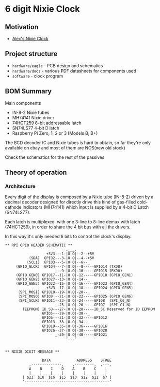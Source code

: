 6 digit Nixie Clock
===================

## Motivation

* [Alex's Nixie Clock](https://www.raspberrypi.org/blog/alexs-nixie-clock/)


## Project structure

 * `hardware/eagle` - PCB design and schematics
 * `hardware/docs`  - various PDF datasheets for components used
 * `software`       - clock program

## BOM Summary
Main components

 * IN-8-2 Nixie tubes
 * MH74141 Nixie driver
 * 74HCT259 8-bit addressable latch
 * SN74LS77 4-bit D latch
 * Raspberry Pi Zero, 1, 2 or 3 (Models B, B+)

The BCD decoder IC and Nixie tubes is hard to obtain, so far they're only
available on ebay and most of them are NOS(new old stock)

Check the schematics for the rest of the passives

## Theory of operation


### Architecture
Every digit of the display is composed by a Nixie tube (IN-8-2) driven by a decimal decoder designed for directly drive this kind of gas-filled cold-cathode indicators (MH74141) which input is supplied by a 4-bit D Latch (SN74LS77).

Each latch is multiplexed, with one 3-line to 8-line demux with latch (74HCT259), in order to share the 4 bit bus with all the drivers.

In this way it's only needed 8 bits to control the clock's display.

```
** RPI GPIO HEADER SCHEMATIC **
                            .___.
                   +3V3---1-|O O|--2--+5V
           (SDA)  GPIO2---3-|O O|--4--+5V
          (SCL1)  GPIO3---5-|O O|--6--_
     (GPIO_GLCK)  GPIO4---7-|O O|--8-----GPIO14 (TXD0)
                       _--9-|O.O|-10-----GPIO15 (RXD0)
     (GPIO_GEN0) GPIO17--11-|O O|-12-----GPIO18 (GPIO_GEN1)
     (GPIO_GEN2) GPIO27--13-|O O|-14--_
     (GPIO_GEN3) GPIO22--15-|O O|-16-----GPIO23 (GPIO_GEN4)
                   +3V3--17-|O O|-18-----GPIO24 (GPIO_GEN5)
      (SPI_MOSI) GPIO10--19-|O.O|-20--_
      (SPI_MOSO) GPIO9 --21-|O O|-22-----GPIO25 (GPIO_GEN6)
      (SPI_SCLK) GPIO11--23-|O O|-24-----GPIO8  (SPI_C0_N)
                       _-25-|O O|-26-----GPIO7  (SPI_C1_N)
        (EEPROM) ID_SD---27-|O O|-28-----ID_SC Reserved for ID EEPROM
                 GPIO5---29-|O.O|-30--_
                 GPIO6---31-|O O|-32-----GPIO12
                 GPIO13--33-|O O|-34--_
                 GPIO19--35-|O O|-36-----GPIO16
                 GPIO26--37-|O O|-38-----GPIO20
                       _-39-|O O|-40-----GPIO21
                            '---'


** NIXIE DIGIT MESSAGE **

                 DATA            ADDRESS    STRBE
           ,--------------,    ,---------,  ,---,
           A    B    C    D    A    B    C    |
           |    |    |    |    |    |    |    |
        | $22  $18  $16  $15  $13  $12  $11  $7 |
        '---------------------------------------'

```
